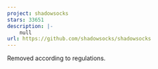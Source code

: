 ```yaml
---
project: shadowsocks
stars: 33651
description: |-
    null
url: https://github.com/shadowsocks/shadowsocks
---
```


Removed according to regulations.

